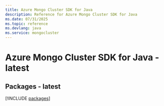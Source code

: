 ```yaml
---
title: Azure Mongo Cluster SDK for Java
description: Reference for Azure Mongo Cluster SDK for Java
ms.date: 07/31/2025
ms.topic: reference
ms.devlang: java
ms.service: mongocluster
---
```

# Azure Mongo Cluster SDK for Java - latest
## Packages - latest
[!INCLUDE [packages](mongo-cluster-index.md)]